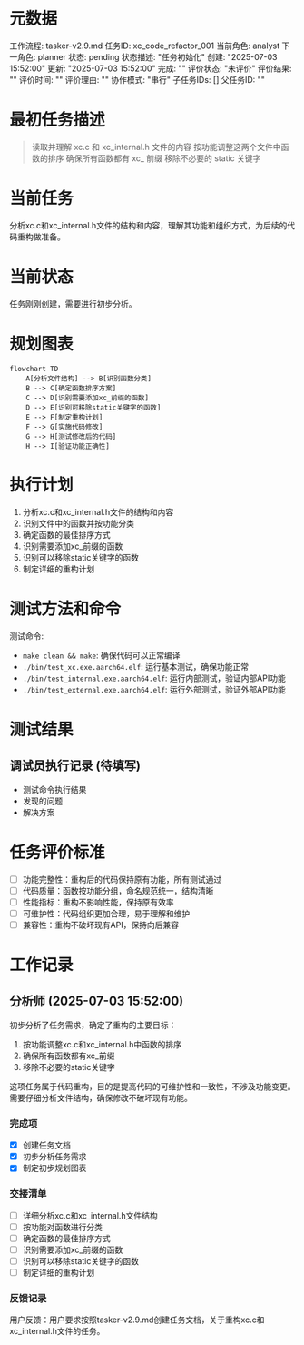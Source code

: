 # 元数据
工作流程: tasker-v2.9.md
任务ID: xc_code_refactor_001
当前角色: analyst
下一角色: planner
状态: pending
状态描述: "任务初始化"
创建: "2025-07-03 15:52:00"
更新: "2025-07-03 15:52:00"
完成: ""
评价状态: "未评价"
评价结果: ""
评价时间: ""
评价理由: ""
协作模式: "串行"
子任务IDs: []
父任务ID: ""

# 最初任务描述
> 读取并理解 xc.c 和 xc_internal.h 文件的内容
> 按功能调整这两个文件中函数的排序
> 确保所有函数都有 xc_ 前缀
> 移除不必要的 static 关键字

# 当前任务
分析xc.c和xc_internal.h文件的结构和内容，理解其功能和组织方式，为后续的代码重构做准备。

# 当前状态
任务刚刚创建，需要进行初步分析。

# 规划图表
```mermaid
flowchart TD
    A[分析文件结构] --> B[识别函数分类]
    B --> C[确定函数排序方案]
    C --> D[识别需要添加xc_前缀的函数]
    D --> E[识别可移除static关键字的函数]
    E --> F[制定重构计划]
    F --> G[实施代码修改]
    G --> H[测试修改后的代码]
    H --> I[验证功能正确性]
```

# 执行计划
1. 分析xc.c和xc_internal.h文件的结构和内容
2. 识别文件中的函数并按功能分类
3. 确定函数的最佳排序方式
4. 识别需要添加xc_前缀的函数
5. 识别可以移除static关键字的函数
6. 制定详细的重构计划

# 测试方法和命令
测试命令:
- `make clean && make`: 确保代码可以正常编译
- `./bin/test_xc.exe.aarch64.elf`: 运行基本测试，确保功能正常
- `./bin/test_internal.exe.aarch64.elf`: 运行内部测试，验证内部API功能
- `./bin/test_external.exe.aarch64.elf`: 运行外部测试，验证外部API功能

# 测试结果
## 调试员执行记录 (待填写)
- 测试命令执行结果
- 发现的问题
- 解决方案

# 任务评价标准
- [ ] 功能完整性：重构后的代码保持原有功能，所有测试通过
- [ ] 代码质量：函数按功能分组，命名规范统一，结构清晰
- [ ] 性能指标：重构不影响性能，保持原有效率
- [ ] 可维护性：代码组织更加合理，易于理解和维护
- [ ] 兼容性：重构不破坏现有API，保持向后兼容

# 工作记录
## 分析师 (2025-07-03 15:52:00)
初步分析了任务需求，确定了重构的主要目标：
1. 按功能调整xc.c和xc_internal.h中函数的排序
2. 确保所有函数都有xc_前缀
3. 移除不必要的static关键字

这项任务属于代码重构，目的是提高代码的可维护性和一致性，不涉及功能变更。需要仔细分析文件结构，确保修改不破坏现有功能。

### 完成项
- [x] 创建任务文档
- [x] 初步分析任务需求
- [x] 制定初步规划图表

### 交接清单
- [ ] 详细分析xc.c和xc_internal.h文件结构
- [ ] 按功能对函数进行分类
- [ ] 确定函数的最佳排序方式
- [ ] 识别需要添加xc_前缀的函数
- [ ] 识别可以移除static关键字的函数
- [ ] 制定详细的重构计划

### 反馈记录
用户反馈：用户要求按照tasker-v2.9.md创建任务文档，关于重构xc.c和xc_internal.h文件的任务。